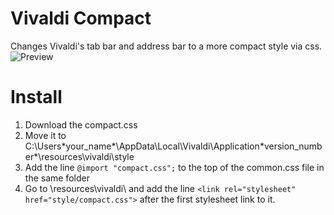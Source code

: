 # Vivaldi Compact
Changes Vivaldi's tab bar and address bar to a more compact style via css.
![Preview](username.github.com/repository/img/image.jpg)
# Install
1. Download the compact.css
2. Move it to C:\Users\*your_name*\AppData\Local\Vivaldi\Application\*version_number*\resources\vivaldi\style
3. Add the line `@import "compact.css";` to the top of the common.css file in the same folder
4. Go to \resources\vivaldi\ and add the line `<link rel="stylesheet" href="style/compact.css">` after the first stylesheet link to it.
